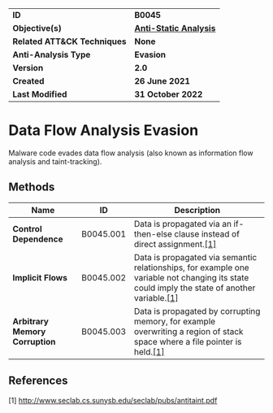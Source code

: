 <table>
<tr>
<td><b>ID</b></td>
<td><b>B0045</b></td>
</tr>
<tr>
<td><b>Objective(s)</b></td>
<td><b><a href="../anti-static-analysis">Anti-Static Analysis</a></b></td>
</tr>
<tr>
<td><b>Related ATT&CK Techniques</b></td>
<td><b>None</b></td>
</tr>
<tr>
<td><b>Anti-Analysis Type</b></td>
<td><b>Evasion</b></td>
</tr>
<tr>
<td><b>Version</b></td>
<td><b>2.0</b></td>
</tr>
<tr>
<td><b>Created</b></td>
<td><b>26 June 2021</b></td>
</tr>
<tr>
<td><b>Last Modified</b></td>
<td><b>31 October 2022</b></td>
</tr>
</table>


Data Flow Analysis Evasion
==========================
Malware code evades data flow analysis (also known as information flow analysis and taint-tracking).

Methods
-------
|Name|ID|Description|
|---|---|---|
|**Control Dependence**|B0045.001|Data is propagated via an if-then-else clause instead of direct assignment.[[1]](#1)|
|**Implicit Flows**|B0045.002|Data is propagated via semantic relationships, for example one variable not changing its state could imply the state of another variable.[[1]](#1)|
|**Arbitrary Memory Corruption**|B0045.003|Data is propagated by corrupting memory, for example overwriting a region of stack space where a file pointer is held.[[1]](#1)|

References
----------
<a name="1">[1]</a> http://www.seclab.cs.sunysb.edu/seclab/pubs/antitaint.pdf
